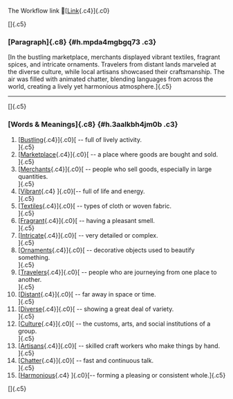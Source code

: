 The Workflow link
👏[[Link](https://www.google.com/url?q=http://www.google.com&sa=D&source=editors&ust=1757621785314204&usg=AOvVaw1UVrqo1uNUC4lChmOBRvux){.c4}]{.c0}

[]{.c5}

### [Paragraph]{.c8} {#h.mpda4mgbgq73 .c3}

[In the bustling marketplace, merchants displayed vibrant textiles,
fragrant spices, and intricate ornaments. Travelers from distant lands
marveled at the diverse culture, while local artisans showcased their
craftsmanship. The air was filled with animated chatter, blending
languages from across the world, creating a lively yet harmonious
atmosphere.]{.c5}

------------------------------------------------------------------------

[]{.c5}

### [Words & Meanings]{.c8} {#h.3aalkbh4jm0b .c3}

1.  [[Bustling](https://www.google.com/url?q=http://www.google.com&sa=D&source=editors&ust=1757621785314904&usg=AOvVaw0mKWBTtlUOzJjJmuNHXi8P){.c4}]{.c0}[ --
    full of lively activity.\
    ]{.c5}
2.  [[Marketplace](https://www.google.com/url?q=http://www.google.com&sa=D&source=editors&ust=1757621785315065&usg=AOvVaw0jfwLy0ircuJTwH15KmRel){.c4}]{.c0}[ --
    a place where goods are bought and sold.\
    ]{.c5}
3.  [[Merchants](https://www.google.com/url?q=http://www.google.com&sa=D&source=editors&ust=1757621785315218&usg=AOvVaw1gTz57tIQ5rBPV63P_5bpe){.c4}]{.c0}[ --
    people who sell goods, especially in large quantities.\
    ]{.c5}
4.  [[Vibrant](https://www.google.com/url?q=http://www.google.com&sa=D&source=editors&ust=1757621785315416&usg=AOvVaw0VG1_fyXaw4ERz4pEN5AID){.c4}
    ]{.c0}[-- full of life and energy.\
    ]{.c5}
5.  [[Textiles](https://www.google.com/url?q=http://www.google.com&sa=D&source=editors&ust=1757621785315532&usg=AOvVaw2r8FYOgzDVq6HNnmH0tDu7){.c4}]{.c0}[ --
    types of cloth or woven fabric.\
    ]{.c5}
6.  [[Fragrant](https://www.google.com/url?q=http://www.google.com&sa=D&source=editors&ust=1757621785315649&usg=AOvVaw1Wv26CigiO4zzmYNZGRkTC){.c4}]{.c0}[ --
    having a pleasant smell.\
    ]{.c5}
7.  [[Intricate](https://www.google.com/url?q=http://www.google.com&sa=D&source=editors&ust=1757621785315757&usg=AOvVaw3bh5u3v3JUIcyuIUYB2_fM){.c4}]{.c0}[ --
    very detailed or complex.\
    ]{.c5}
8.  [[Ornaments](https://www.google.com/url?q=http://www.google.com&sa=D&source=editors&ust=1757621785315872&usg=AOvVaw3irTDYtwz_WzbjJJqHgHvE){.c4}]{.c0}[ --
    decorative objects used to beautify something.\
    ]{.c5}
9.  [[Travelers](https://www.google.com/url?q=http://www.google.com&sa=D&source=editors&ust=1757621785316013&usg=AOvVaw0bxDwBnmljXFpIKPwEpgxi){.c4}]{.c0}[ --
    people who are journeying from one place to another.\
    ]{.c5}
10. [[Distant](https://www.google.com/url?q=http://www.google.com&sa=D&source=editors&ust=1757621785316154&usg=AOvVaw23DE0vaxtZppHbo_FqSql3){.c4}]{.c0}[ --
    far away in space or time.\
    ]{.c5}
11. [[Diverse](https://www.google.com/url?q=http://www.google.com&sa=D&source=editors&ust=1757621785316262&usg=AOvVaw2_h-cphSV6fCO_6BYrPLu2){.c4}]{.c0}[ --
    showing a great deal of variety.\
    ]{.c5}
12. [[Culture](https://www.google.com/url?q=http://www.google.com&sa=D&source=editors&ust=1757621785316374&usg=AOvVaw3TXoYLX4Fe2MD_VAFShX6E){.c4}]{.c0}[ --
    the customs, arts, and social institutions of a group.\
    ]{.c5}
13. [[Artisans](https://www.google.com/url?q=http://www.google.com&sa=D&source=editors&ust=1757621785316538&usg=AOvVaw0RAynLqMShbj6jIsXX1BV1){.c4}]{.c0}[ --
    skilled craft workers who make things by hand.\
    ]{.c5}
14. [[Chatter](https://www.google.com/url?q=http://www.google.com&sa=D&source=editors&ust=1757621785316668&usg=AOvVaw3aXgbMzfgAIIG0SJyF9yia){.c4}]{.c0}[ --
    fast and continuous talk.\
    ]{.c5}
15. [[Harmonious](https://www.google.com/url?q=http://www.google.com&sa=D&source=editors&ust=1757621785316780&usg=AOvVaw3XAm-BQEG87cOGKF2_Lcrh){.c4}
    ]{.c0}[-- forming a pleasing or consistent whole.]{.c5}

[]{.c5}
